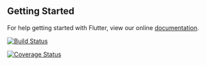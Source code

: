 

## Getting Started

For help getting started with Flutter, view our online
[documentation](https://flutter.io/).

[![Build Status](https://travis-ci.org/mobileappdevhm19/campus-connected-team-6.svg?branch=master)](https://travis-ci.org/mobileappdevhm19/campus-connected-team-6)

[![Coverage Status](https://coveralls.io/repos/github/mobileappdevhm19/campus-connected-team-6/badge.svg?branch=master)](https://coveralls.io/github/mobileappdevhm19/campus-connected-team-6?branch=master)
